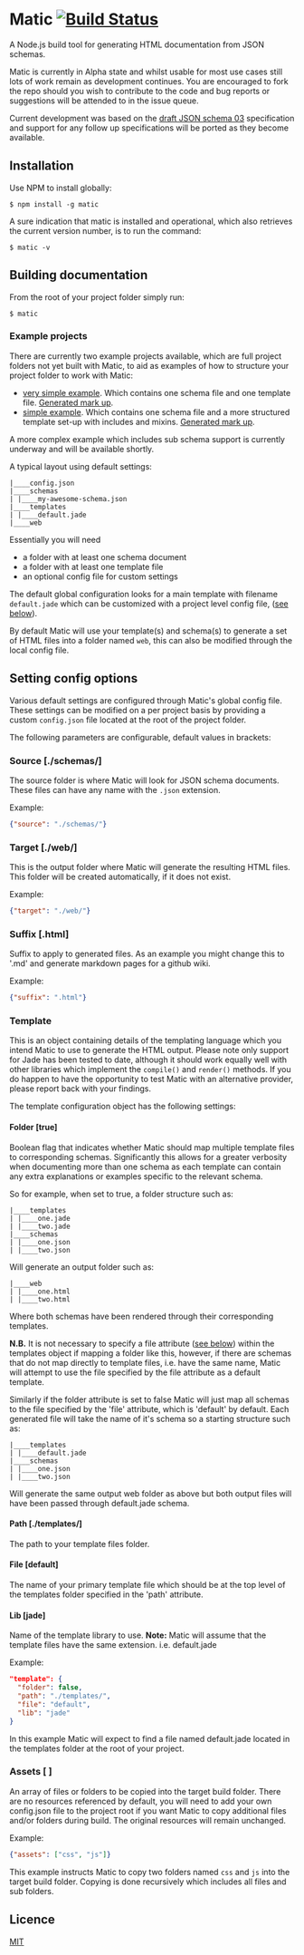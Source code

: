 # Matic [![Build Status](https://secure.travis-ci.org/mattyod/matic.png?branch=master)](http://travis-ci.org/mattyod/matic)
A Node.js build tool for generating HTML documentation from JSON schemas.

Matic is currently in Alpha state and whilst usable for most use cases still lots of work remain as development continues. You are encouraged to fork the repo should you wish to contribute to the code and bug reports or suggestions will be attended to in the issue queue.

Current development was based on the [draft JSON schema 03](http://tools.ietf.org/html/draft-zyp-json-schema-03) specification and support for any follow up specifications will be ported as they become available.

## Installation
Use NPM to install globally:

    $ npm install -g matic

A sure indication that matic is installed and operational, which also retrieves the current version number, is to run the command:

    $ matic -v

## Building documentation
From the root of your project folder simply run:

    $ matic

### Example projects
There are currently two example projects available, which are full project folders not yet built with Matic, to aid as examples of how to structure your project folder to work with Matic: 

  * [very simple example](https://github.com/mattyod/matic-very-simple-example). Which contains one schema file and one template file. [Generated mark up](http://mattyod.github.com/matic-very-simple-example/).
  * [simple example](https://github.com/mattyod/matic-simple-example). Which contains one schema file and a more structured template set-up with includes and mixins. [Generated mark up](http://mattyod.github.com/matic-simple-example/).

A more complex example which includes sub schema support is currently underway and will be available shortly.

A typical layout using default settings:

```
|____config.json
|____schemas
| |____my-awesome-schema.json
|____templates
| |____default.jade
|____web
```

Essentially you will need 
 * a folder with at least one schema document 
 * a folder with at least one template file
 * an optional config file for custom settings

The default global configuration looks for a main template with filename `default.jade` which can be customized with a project level config file, ([see below](#setting-config-options)).

By default Matic will use your template(s) and schema(s) to generate a set of HTML files into a folder named `web`, this can also be modified through the local config file.

## Setting config options
Various default settings are configured through Matic's global config file. These settings can be modified on a per project basis by providing a custom `config.json` file located at the root of the project folder.

The following parameters are configurable, default values in brackets:

### Source [./schemas/]
The source folder is where Matic will look for JSON schema documents. These files can have any name with the `.json` extension.

Example:
```json
{"source": "./schemas/"}
```

### Target [./web/]
This is the output folder where Matic will generate the resulting HTML files. This folder will be created automatically, if it does not exist.

Example:
```json
{"target": "./web/"}
```

### Suffix [.html]
Suffix to apply to generated files. As an example you might change this to '.md' and generate markdown pages for a github wiki.

Example:
```json
{"suffix": ".html"}
```

### Template
This is an object containing details of the templating language which you intend Matic to use to generate the HTML output. Please note only support for Jade has been tested to date, although it should work equally well with other libraries which implement the `compile()` and `render()` methods. If you do happen to have the opportunity to test Matic with an alternative provider, please report back with your findings.

The template configuration object has the following settings:

#### Folder [true]
Boolean flag that indicates whether Matic should map multiple template files to corresponding schemas. Significantly this allows for a greater verbosity when documenting more than one schema as each template can contain any extra explanations or examples specific to the relevant schema.

So for example, when set to true, a folder structure such as:

```
|____templates
| |____one.jade
| |____two.jade
|____schemas
| |____one.json
| |____two.json
```

Will generate an output folder such as:

```
|____web
| |____one.html
| |____two.html
```

Where both schemas have been rendered through their corresponding templates.

**N.B.** It is not necessary to specify a file attribute ([see below](#file-default)) within the templates object if mapping a folder like this, however, if there are schemas that do not map directly to template files, i.e. have the same name, Matic will attempt to use the file specified by the file attribute as a default template.

Similarly if the folder attribute is set to false Matic will just map all schemas to the file specified by the 'file' attribute, which is 'default' by default. Each generated file will take the name of it's schema so a starting structure such as:

```
|____templates
| |____default.jade
|____schemas
| |____one.json
| |____two.json
```

Will generate the same output web folder as above but both output files will have been passed through default.jade schema.

#### Path [./templates/]
The path to your template files folder.

#### File [default]
The name of your primary template file which should be at the top level of the templates folder specified in the 'path' attribute.

#### Lib [jade]
Name of the template library to use. **Note:** Matic will assume that the template files have the same extension. i.e. default.jade

Example:
```json
"template": {
  "folder": false,
  "path": "./templates/",
  "file": "default",
  "lib": "jade"
}
```

In this example Matic will expect to find a file named default.jade located in the templates folder at the root of your project.

### Assets [ ]
An array of files or folders to be copied into the target build folder. There are no resources referenced by default, you will need to add your own config.json file to the project root if you want Matic to copy additional files and/or folders during build. The original resources will remain unchanged.

Example:
```json
{"assets": ["css", "js"]}
```

This example instructs Matic to copy two folders named `css` and `js` into the target build folder. Copying is done recursively which includes all files and sub folders.

## Licence

[MIT](https://raw.github.com/mattyod/matic/master/LICENSE)
